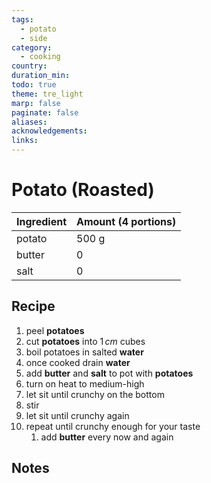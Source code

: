 ```yaml
---
tags:
  - potato
  - side
category:
  - cooking
country: 
duration_min: 
todo: true
theme: tre_light
marp: false
paginate: false
aliases: 
acknowledgements: 
links:
---
```



# Potato (Roasted)


|Ingredient|Amount (4 portions)|
| :- | :- |
|potato|500 g|
|butter|0|
|salt|0|

## Recipe
1. peel **potatoes**
2. cut **potatoes** into $1\,cm$ cubes
3. boil potatoes in salted **water**
4. once cooked drain **water**
5. add **butter** and **salt** to pot with **potatoes**
6. turn on heat to medium-high
7. let sit until crunchy on the bottom
8. stir
9. let sit until crunchy again
10. repeat until crunchy enough for your taste
	1. add **butter** every now and again

## Notes

